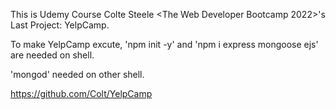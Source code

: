 This is Udemy Course Colte Steele <The Web Developer Bootcamp 2022>'s Last Project: YelpCamp.

To make YelpCamp excute, 'npm init -y' and 'npm i express mongoose ejs' are needed on shell.

'mongod' needed on other shell.

https://github.com/Colt/YelpCamp
